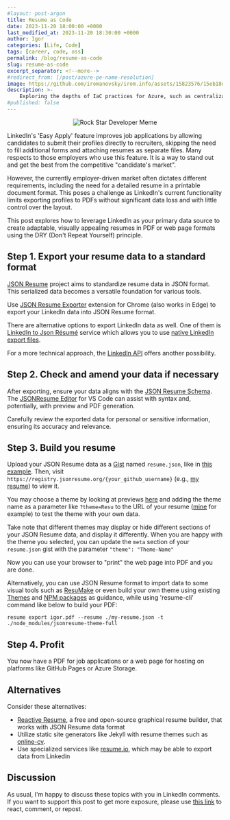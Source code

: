 ```yaml
---
#layout: post-argon
title: Resume as Code
date: 2023-11-20 18:00:00 +0000
last_modified_at: 2023-11-20 18:30:00 +0000
author: Igor
categories: [Life, Code]
tags: [career, code, oss]
permalink: /blog/resume-as-code
slug: resume-as-code
excerpt_separator: <!--more-->
#redirect_from: [/post/azure-pe-name-resolution]
image: https://github.com/iromanovsky/irom.info/assets/15823576/15eb18df-9c96-401d-b88d-14aa1ccb96a7
description: >-
    Exploring the depths of IaC practices for Azure, such as centralization, accelerators, need for automation, code structure, automated testing, and state management
#published: false
---
```

<div style="text-align: center">

![Rock Star Developer Meme](https://github.com/iromanovsky/irom.info/assets/15823576/15eb18df-9c96-401d-b88d-14aa1ccb96a7)

</div>

LinkedIn's 'Easy Apply' feature improves job applications by allowing candidates to submit their profiles directly to recruiters, skipping the need to fill additional forms and attaching resumes as separate files. Many respects to those employers who use this feature. It is a way to stand out and get the best from the competitive "candidate's market".

However, the currently employer-driven market often dictates different requirements, including the need for a detailed resume in a printable document format.  This poses a challenge as LinkedIn's current functionality limits exporting profiles to PDFs without significant data loss and with little control over the layout.

This post explores how to leverage LinkedIn as your primary data source to create adaptable, visually appealing resumes in PDF or web page formats using the DRY (Don't Repeat Yourself) principle.

<!--more-->

## Step 1. Export your resume data to a standard format

[JSON Resume](https://jsonresume.org/) project aims to standardize resume data in JSON format. This serialized data becomes a versatile foundation for various tools.

Use [JSON Resume Exporter](https://chrome.google.com/webstore/detail/json-resume-exporter/caobgmmcpklomkcckaenhjlokpmfbdec) extension for Chrome (also works in Edge) to export your LinkedIn data into JSON Resume format.

There are alternative options to export LinkedIn data as well. One of them is [LinkedIn to Json Résumé](https://jmperezperez.com/linkedin-to-json-resume/) service which allows you to use [native LinkedIn export files](https://www.linkedin.com/help/linkedin/answer/a1339364/downloading-your-account-data).

For a more technical approach, the [LinkedIn API](https://learn.microsoft.com/en-us/linkedin/shared/integrations/people/profile-api) offers another possibility.

## Step 2. Check and amend your data if necessary

After exporting, ensure your data aligns with the [JSON Resume Schema](https://jsonresume.org/schema/). The [JSONResume Editor](https://marketplace.visualstudio.com/items?itemName=reflog.jsonresume) for VS Code can assist with syntax and, potentially, with preview and PDF generation.

Carefully review the exported data for personal or sensitive information, ensuring its accuracy and relevance.

## Step 3. Build you resume


Upload your JSON Resume data as a [Gist](https://gist.github.com/) named `resume.json`, like in [this example](https://gist.github.com/iromanovsky/1437d070ab6bc06164b9e2aed6ca7a39). Then, visit `https://registry.jsonresume.org/{your_github_username}` (e.g., [my resume](https://registry.jsonresume.org/iromanovsky)) to view it.

You may choose a theme by looking at previews [here](https://registry.jsonresume.org/themes) and adding the theme name as a parameter like `?theme=Resu` to the URL of your resume ([mine](https://registry.jsonresume.org/iromanovsky?theme=Resu) for example) to test the theme with your own data.

Take note that different themes may display or hide different sections of your JSON Resume data, and display it differently. When you are happy with the theme you selected, you can update the `meta` section of your `resume.json` gist with the parameter `"theme": "Theme-Name"`

Now you can use your browser to "print" the web page into PDF and you are done.

Alternatively, you can use JSON Resume format to import data to some visual tools such as [ResuMake](https://resumake.io/) or even build your own theme using existing [Themes](https://jsonresume.org/themes/) and [NPM packages](https://www.npmjs.com/search?ranking=maintenance&q=jsonresume-theme) as guidance, while using 'resume-cli' command like below to build your PDF:

```
resume export igor.pdf --resume ./my-resume.json -t ./node_modules/jsonresume-theme-full
```

## Step 4. Profit

You now have a PDF for job applications or a web page for hosting on platforms like GitHub Pages or Azure Storage.

## Alternatives

Consider these alternatives:

- [Reactive Resume](https://rxresu.me/), a free and open-source graphical resume builder, that works with JSON Resume data format
- Utilize static site generators like Jekyll with resume themes such as [online-cv](https://github.com/sharu725/online-cv).
- Use specialized services like [resume.io](https://resume.io/), which may be able to export data from Linkedin

## Discussion

As usual, I'm happy to discuss these topics with you in LinkedIn comments. If you want to support this post to get more exposure, please use [this link]() to react, comment, or repost.
